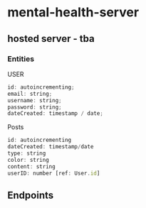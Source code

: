 # mental-health-server

## hosted server - tba

### Entities

USER

```js
id: autoincrementing;
email: string;
username: string;
password: string;
dateCreated: timestamp / date;
```

Posts

```js
id: autoincrementing
dateCreated: timestamp/date
type: string
color: string
content: string
userID: number [ref: User.id]
```

## Endpoints

